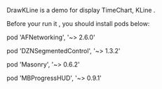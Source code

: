 DrawKLine is a demo for display TimeChart, KLine .

Before your run it , you should install pods below:

pod 'AFNetworking', '~> 2.6.0'

pod 'DZNSegmentedControl', '~> 1.3.2'

pod 'Masonry', '~> 0.6.2'

pod 'MBProgressHUD', '~> 0.9.1'

